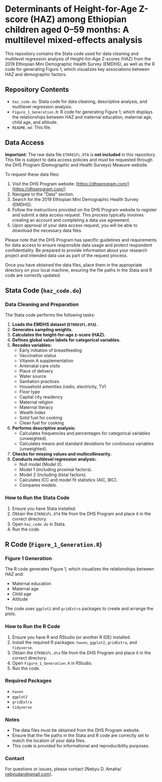 # Determinants of Height-for-Age Z-score (HAZ) among Ethiopian children aged 0–59 months: A multilevel mixed-effects analysis

This repository contains the Stata code used for data cleaning and multilevel regression analysis of Height-for-Age Z-scores (HAZ) from the 2019 Ethiopian Mini Demographic Health Survey (EMDHS), as well as the R code for generating Figure 1, which visualizes key associations between HAZ and demographic factors.

## Repository Contents

* `haz_code.do`: Stata code for data cleaning, descriptive analysis, and multilevel regression analysis.
* `Figure_1_Generation.R`: R code for generating Figure 1, which displays the relationships between HAZ and maternal education, maternal age, child age, and altitude.
* `README.md`: This file.

## Data Access

**Important:** The raw data file `ETKR81FL.DTA` is **not included** in this repository. This file is subject to data access policies and must be requested through the DHS Program (Demographic and Health Surveys) Measure website.

To request these data files:

1.  Visit the DHS Program website: [https://dhsprogram.com/](https://dhsprogram.com/)
2.  Navigate to the "Data" section.
3.  Search for the 2019 Ethiopian Mini Demographic Health Survey (EMDHS).
4.  Follow the instructions provided on the DHS Program website to register and submit a data access request. This process typically involves creating an account and completing a data use agreement.
5.  Upon approval of your data access request, you will be able to download the necessary data files.

Please note that the DHS Program has specific guidelines and requirements for data access to ensure responsible data usage and protect respondent confidentiality. Be prepared to provide information about your research project and intended data use as part of the request process.

Once you have obtained the data files, place them in the appropriate directory on your local machine, ensuring the file paths in the Stata and R code are correctly updated.

## Stata Code (`haz_code.do`)

### Data Cleaning and Preparation

The Stata code performs the following tasks:

1.  **Loads the EMDHS dataset (`ETKR81FL.DTA`).**
2.  **Generates sampling weights.**
3.  **Calculates the height-for-age z-score (HAZ).**
4.  **Defines global value labels for categorical variables.**
5.  **Recodes variables:**
    * Early initiation of breastfeeding
    * Vaccination status
    * Vitamin A supplementation
    * Antenatal care visits
    * Place of delivery
    * Water source
    * Sanitation practices
    * Household amenities (radio, electricity, TV)
    * Floor type
    * Capital city residency
    * Maternal religion
    * Maternal literacy
    * Wealth Index
    * Solid fuel for cooking
    * Clean fuel for cooking
6.  **Performs descriptive analysis:**
    * Calculates frequencies and percentages for categorical variables (unweighted).
    * Calculates means and standard deviations for continuous variables (unweighted).
7.  **Checks for missing values and multicollinearity.**
8.  **Conducts multilevel regression analysis:**
    * Null model (Model 0).
    * Model 1 (including proximal factors).
    * Model 2 (including distal factors).
    * Calculates ICC and model fit statistics (AIC, BIC).
    * Compares models.

### How to Run the Stata Code

1.  Ensure you have Stata installed.
2.  Obtain the `ETKR81FL.DTA` file from the DHS Program and place it in the correct directory.
3.  Open `haz_code.do` in Stata.
4.  Run the code.

## R Code (`Figure_1_Generation.R`)

### Figure 1 Generation

The R code generates Figure 1, which visualizes the relationships between HAZ and:

* Maternal education
* Maternal age
* Child age
* Altitude

The code uses `ggplot2` and `gridExtra` packages to create and arrange the plots.

### How to Run the R Code

1.  Ensure you have R and RStudio (or another R IDE) installed.
2.  Install the required R packages: `haven`, `ggplot2`, `gridExtra`, and `tidyverse`.
3.  Obtain the `ETKR81FL.dta` file from the DHS Program and place it in the correct directory.
4.  Open `Figure_1_Generation.R` in RStudio.
5.  Run the code.

### Required Packages

* `haven`
* `ggplot2`
* `gridExtra`
* `tidyverse`

### Notes

* The data files must be obtained from the DHS Program website.
* Ensure that the file paths in the Stata and R code are correctly set to match the location of your data files.
* This code is provided for informational and reproducibility purposes.

### Contact

For questions or issues, please contact [Nebyu D. Amaha/ nebyudan@gmail.com].
